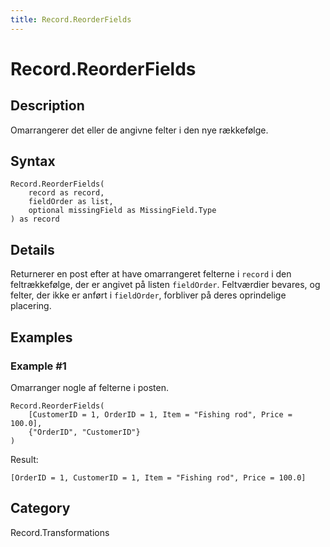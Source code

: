 ```yaml
---
title: Record.ReorderFields
---
```


# Record.ReorderFields


## Description

Omarrangerer det eller de angivne felter i den nye rækkefølge.


## Syntax

```powerquery
Record.ReorderFields(
    record as record,
    fieldOrder as list,
    optional missingField as MissingField.Type
) as record
```


## Details

Returnerer en post efter at have omarrangeret felterne i <code>record</code> i den feltrækkefølge, der er angivet på listen <code>fieldOrder</code>. Feltværdier bevares, og felter, der ikke er anført i <code>fieldOrder</code>, forbliver på deres oprindelige placering.


## Examples

### Example #1 
Omarranger nogle af felterne i posten.
```powerquery
Record.ReorderFields(
    [CustomerID = 1, OrderID = 1, Item = "Fishing rod", Price = 100.0],
    {"OrderID", "CustomerID"}
)
```

Result: 
```powerquery
[OrderID = 1, CustomerID = 1, Item = "Fishing rod", Price = 100.0]
```




## Category
Record.Transformations
